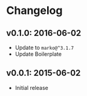 # Changelog

## v0.1.0: 2016-06-02

- Update to `marko@^3.1.7`
- Update Boilerplate

## v0.0.1: 2015-06-02

- Initial release
